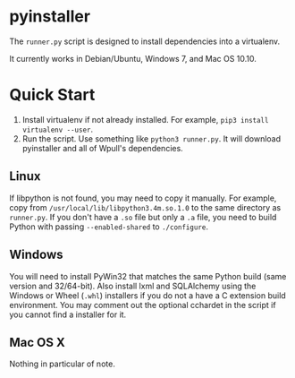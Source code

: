 pyinstaller
===========

The `runner.py` script is designed to install dependencies into a virtualenv.

It currently works in Debian/Ubuntu, Windows 7, and Mac OS 10.10.


Quick Start
===========

1. Install virtualenv if not already installed. For example, `pip3 install virtualenv --user`.
2. Run the script. Use something like `python3 runner.py`. It will download pyinstaller and all of Wpull's dependencies.


Linux
-----

If libpython is not found, you may need to copy it manually. For example, copy from `/usr/local/lib/libpython3.4m.so.1.0` to the same directory as `runner.py`. If you don't have a `.so` file but only a `.a` file, you need to build Python with passing `--enabled-shared` to `./configure`.


Windows
-------

You will need to install PyWin32 that matches the same Python build (same version and 32/64-bit). Also install lxml and SQLAlchemy using the Windows or Wheel (`.whl`) installers if you do not a have a C extension build environment. You may comment out the optional cchardet in the script if you cannot find a installer for it.


Mac OS X
--------

Nothing in particular of note.

